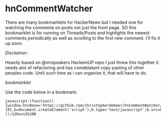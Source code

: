hnCommentWatcher
===============

There are many bookmarklets for HackerNews but I needed one for watching the comments on posts not just the front page. SO this bookmarklet is for running on Threads/Posts and highlights the newest comments periodically as well as scrolling to the first new comment. I'll fix it up soon.

*Disclaimer:*

Heavily based on @mrspeakers HackemUP repo
I just threw this together it needs alot of refactoring and has comeblatant copy pasting of other peoples code. Until such time as i can organise it, that will have to do.


*bookmarklet*

Use the code below in a bookmark:

    javascript:(function(){window.hncBase='https://github.com/christopherdebeer/hnCommentWatcher/raw/master/';var%20a=document.getElementsByTagName('head')[0],b=document.createElement('script');b.type='text/javascript';b.src=hncBase+'hnCOmmentWatcher.js?'+Math.floor(Math.random()*99999);a.appendChild(b);})();%20void%200
